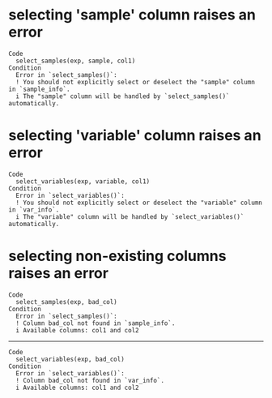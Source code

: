 # selecting 'sample' column raises an error

    Code
      select_samples(exp, sample, col1)
    Condition
      Error in `select_samples()`:
      ! You should not explicitly select or deselect the "sample" column in `sample_info`.
      i The "sample" column will be handled by `select_samples()` automatically.

# selecting 'variable' column raises an error

    Code
      select_variables(exp, variable, col1)
    Condition
      Error in `select_variables()`:
      ! You should not explicitly select or deselect the "variable" column in `var_info`.
      i The "variable" column will be handled by `select_variables()` automatically.

# selecting non-existing columns raises an error

    Code
      select_samples(exp, bad_col)
    Condition
      Error in `select_samples()`:
      ! Column bad_col not found in `sample_info`.
      i Available columns: col1 and col2

---

    Code
      select_variables(exp, bad_col)
    Condition
      Error in `select_variables()`:
      ! Column bad_col not found in `var_info`.
      i Available columns: col1 and col2

